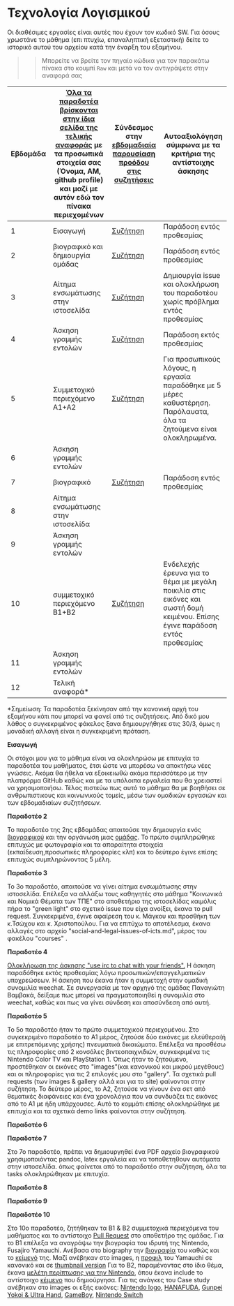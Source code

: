# Τεχνολογία Λογισμικού 

Οι διαθέσιμες εργασίες είναι αυτές που έχουν τον κωδικό SW. Για όσους χρωστάνε το μάθημα (επι πτυχίω, επαναληπτική εξεταστική) δείτε το ιστορικό αυτού του αρχείου κατά την έναρξη του εξαμήνου.

>> Μπορείτε να βρείτε τον πηγαίο κώδικα για τον παρακάτω πίνακα στο κουμπί `Raw` και μετά να τον αντιγράψετε στην αναφορά σας

| Εβδομάδα | [Όλα τα παραδοτέα βρίσκονται στην ίδια σελίδα της τελικής αναφοράς](https://courses-ionio.github.io/help/deliverables/) με τα προσωπικά στοιχεία σας (Όνομα, ΑΜ, github profile) και μαζί με αυτόν εδώ τον πίνακα περιεχομένων | Σύνδεσμος στην [εβδομαδιαία παρουσίαση προόδου στις συζητήσεις](https://github.com/courses-ionio/help/discussions/categories/show-and-tell) | Αυτοαξιολόγηση σύμφωνα με τα κριτήρια της αντίστοιχης άσκησης |
| --- | --- | --- | --- |
| 1 | Εισαγωγή | [Συζήτηση](https://github.com/courses-ionio/help/discussions/143) | Παράδοση εντός προθεσμίας |
| 2 | βιογραφικό και δημιουργία ομάδας | [Συζήτηση](https://github.com/courses-ionio/help/discussions/239) | Παράδοση εντός προθεσμίας |
| 3 | Αίτημα ενσωμάτωσης στην ιστοσελίδα | [Συζήτηση](https://github.com/courses-ionio/help/discussions/325) | Δημιουργία issue και ολοκλήρωση του παραδοτέου χωρίς πρόβλημα εντός προθεσμίας |
| 4 | Άσκηση γραμμής εντολών |[Συζήτηση](https://github.com/courses-ionio/help/discussions/530) | Παράδοση εκτός προθεσμίας|
| 5 | Συμμετοχικό περιεχόμενο A1+A2 | [Συζήτηση](https://github.com/courses-ionio/help/discussions/464 ) | Για προσωπικούς λόγους, η εργασία παραδόθηκε με 5 μέρες καθυστέρηση. Παρόλαυατα, όλα τα ζητούμενα είναι ολοκληρωμένα.|
| 6 | Άσκηση γραμμής εντολών | | |
| 7 | βιογραφικό | [Συζήτηση](https://github.com/courses-ionio/help/discussions/528)| Παράδοση εντός προθεσμίας |
| 8 | Αίτημα ενσωμάτωσης στην ιστοσελίδα | | |
| 9 | Άσκηση γραμμής εντολών | | |
| 10 | συμμετοχικό περιεχόμενο B1+B2 | [Συζήτηση](https://github.com/courses-ionio/help/discussions/590) | Ενδελεχής έρευνα για το θέμα με μεγάλη ποικιλία στις εικόνες και σωστή δομή κειμένου. Επίσης έγινε παράδοση εντός προθεσμίας |
| 11 | Άσκηση γραμμής εντολών | | |
| 12 | Τελική αναφορά* | | |

*Σημείωση: Τα παραδοτέα ξεκίνησαν από την κανονική αρχή του εξαμήνου κάτι που μπορεί να φανεί από τις συζητήσεις. Από δικό μου λάθος ο συγκεκριμένος φάκελος ξανα δημιουργήθηκε στις 30/3, όμως η μοναδική αλλαγή είναι η συγκεκριμένη πρόταση.

**Εισαγωγή**

Οι στόχοι μου για το μάθημα είναι να ολοκληρώσω με επιτυχία τα παραδοτέα του μαθήματος, έτσι ώστε να μπορέσω να αποκτήσω νέες γνώσεις. Ακόμα θα ήθελα να εξοικειωθώ ακόμα περισσότερο με την πλατφόρμα GitHub καθώς και με τα υπόλοιπα εργαλεία που θα χρειαστεί να χρησιμοποιήσω. Τέλος πιστεύω πως αυτό το μάθημα θα με βοηθήσει σε ανθρωπιστικους και κοινωνικούς τομείς, μέσω των ομαδικών εργασιών και των εβδομαδιαίων συζητήσεων.

**Παραδοτέο 2**

Το παραδοτέο της 2ης εβδομάδας απαιτούσε την δημιουργία ενός [βιογραφικού](https://p19vrou.github.io/online-cv/) και την οργάνωση μιας [ομάδας](https://github.com/Sybil-Reisz). Το πρώτο συμπληρώθηκε επιτυχώς με φωτογραφία και τα απαραίτητα στοιχεία (εκπαίδευση,προσωπικές πληροφορίες κλπ) και το δεύτερο έγινε επίσης επιτυχώς συμπληρώνοντας 5 μέλη.

**Παραδοτέο 3**

Το 3ο παραδοτέο, απαιτούσε να γίνει αίτημα ενσωμάτωσης στην ιστοσελίδα. Επέλεξα να αλλάξω τους καθηγητές στο μάθημα "Κοινωνικά και Νομικά Θέματα των ΤΠΕ" στο αποθετήριο της ιστοσελίδας καιμόλις πήρα το "green light" στο σχετικό issue που είχα ανοίξει, έκανα το pull request. Συγκεκριμένα, έγινε αφαίρεση του κ. Μάγκου και προσθήκη των κ.Τσώχου και κ. Χριστοπούλου. Για να επιτύχω το αποτέλεσμα, έκανα αλλαγές στο αρχείο "social-and-legal-issues-of-icts.md", μέρος του φακέλου "courses" .

**Παραδοτέο 4**

[Ολοκλήρωση της άσκησης "use irc to chat with your friends".](https://asciinema.org/a/gt1RffPcB8ZZ9guhEYDWTnjzi) 
Η άσκηση παραδόθηκε εκτός προθεσμίας λόγω προσωπικών/επαγγελματικών υποχρεώσεων. Η άσκηση που έκανα ήταν η συμμετοχή στην ομαδική συνομιλία weechat. Σε συνεργασία με τον αρχηγό της ομάδας Παναγιώτη Βαμβακά, δείξαμε πως μπορεί να πραγματοποιηθεί η συνομιλία στο weechat, καθώς και πως να γίνει σύνδεση και αποσύνδεση από αυτή.

**Παραδοτέο 5**

Το 5ο παραδοτέο ήταν το πρώτο συμμετοχικού περιεχομένου. Στο συγκεκριμένο παραδοτέο το Α1 μέρος, ζητούσε δύο εικόνες με ελεύθερα(ή με επιτρεπόμενης χρήσης) πνευματικά δικαιώματα. Επέλεξα να προσθέσω τις πληροφορίες από 2 κονσόλες βιντεοπαιχνιδιών, συγκεκριμένα τις Nintendo Color TV και PlayStation 1. Όπως ήταν το ζητούμενο, προστέθηκαν οι εικόνες στο "images"(και κανονικού και μικρού μεγέθους) και οι πληροφορίες για τις 2 επιλογές μου στο "gallery". Τα σχετικά pull requests (των images & gallery αλλά και για το site) φαίνονται στην συζήτηση. Το δεύτερο μέρος, το Α2, ζητούσε να γίνουν ένα σετ από θεματικές διαφάνειες και ένα χρονολόγια που να συνδυάζει τις εικόνες από το Α1 με ήδη υπάρχουσες. Αυτό το κομμάτι επίσης ολοκληρώθηκε με επιτυχία και τα σχετικά demo links φαίνονται στην συζήτηση.

**Παραδοτέο 6**

**Παραδοτέο 7**

Στο 7ο παραδοτέο, πρέπει να δημιουργηθεί ένα PDF αρχείο βιογραφικού χρησιμοποιόντας pandoc, latex εργαλεία και να τοποθετηθουν αυτόματα στην ιστοσελίδα. όπως φαίνεται από το παραδοτέο στην συζήτηση, όλα τα tasks ολοκληρώθηκαν με επιτυχία.

**Παραδοτέο 8**

**Παραδοτέο 9**

**Παραδοτέο 10**

Στο 10ο παραδοτέο, ζητήθηκαν τα Β1 & Β2 συμμετοχικά περιεχόμενα του μαθήματος και το αντίστοιχο [Pull Request](https://github.com/Sybil-Reisz/site/pull/10) στο αποθετήρο της ομάδας. Για το Β1 επέλεξα να αναγράψω την βιογραφία του ιδρυτή της Nintendo, Fusajiro Yamauchi. Ανέβασα στο biography την [βιογραφία](https://github.com/p19vrou/site/blob/master/_biography/Fusajiro-Yamauchi.md) του καθώς και το [κείμενό](https://github.com/p19vrou/site/blob/master/_includes/bio-Yamauchi.md) της. Μαζί ανέβηκαν στο images, η [προφιλ](https://github.com/p19vrou/images/blob/master/Fusajiro_Yamauchi-profile.jpg) του Yamauchi σε κανονικό και σε [thumbnail version](https://github.com/p19vrou/images/blob/master/Fusajiro_Yamauchi-profile-thumb.jpg)
Για το Β2, παραμένοντας στο ίδιο θέμα, έκανα [μελέτη περίπτωσης για την Nintendo](https://github.com/p19vrou/site/blob/master/_case-study/Nintendo.md), όπου έκανα include το αντίστοιχο [κέιμενο](https://github.com/p19vrou/site/blob/master/_includes/cs-nintendo.md) που δημιούργησα.
Για τις ανάγκες του Case study ανέβηκαν στο images οι εξής εικόνες: [Nintendo logo](https://github.com/p19vrou/images/blob/master/Nintendo.png),
[HANAFUDA](https://github.com/p19vrou/images/blob/master/HANAFUDA.jpg), [Gunpei Yokoi & Ultra Hand](https://github.com/p19vrou/images/blob/master/YOKOI_ULTRAHAND.jpg), [GameBoy](https://github.com/p19vrou/images/blob/master/GameBoy.jpg), [Nintendo Switch](https://github.com/p19vrou/images/blob/master/Nintendo_Switch.jpg)

